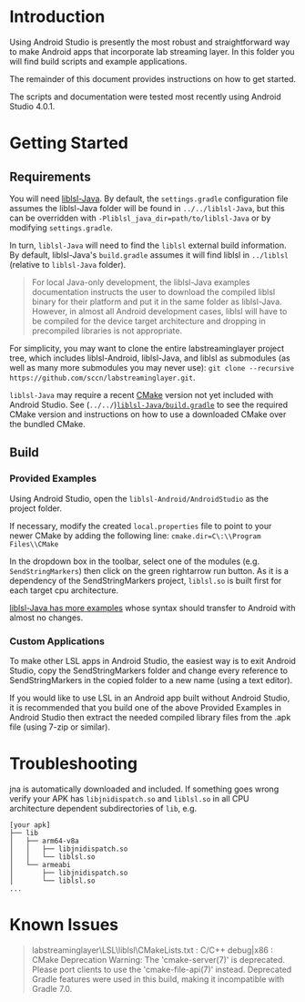 # Introduction

Using Android Studio is presently the most robust and straightforward way to make Android apps that incorporate lab streaming layer. In this folder you will find build scripts and example applications.

The remainder of this document provides instructions on how to get started.

The scripts and documentation were tested most recently using Android Studio 4.0.1.

# Getting Started

## Requirements

You will need [liblsl-Java](https://github.com/labstreaminglayer/liblsl-Java). By default, the `settings.gradle` configuration file assumes the liblsl-Java folder will be found in `../../liblsl-Java`, but this can be overridden with `-Pliblsl_java_dir=path/to/liblsl-Java` or by modifying `settings.gradle`.

In turn, `liblsl-Java` will need to find the `liblsl` external build information. By default, liblsl-Java's `build.gradle` assumes it will find liblsl in `../liblsl` (relative to `liblsl-Java` folder).

> For local Java-only development, the liblsl-Java examples documentation instructs the user to download the compiled liblsl binary for their platform and put it in the same folder as liblsl-Java. However, in almost all Android development cases, liblsl will have to be compiled for the device target architecture and dropping in precompiled libraries is not appropriate.

For simplicity, you may want to clone the entire labstreaminglayer project tree, which includes liblsl-Android, liblsl-Java, and liblsl as submodules (as well as many more submodules you may never use): `git clone --recursive https://github.com/sccn/labstreaminglayer.git`.

`liblsl-Java` may require a recent [CMake](https://cmake.org/download/) version not yet included with Android Studio. See (`../../`)[`liblsl-Java/build.gradle`](https://github.com/labstreaminglayer/liblsl-Java/blob/master/build.gradle) to see the required CMake version and instructions on how to use a downloaded CMake over the bundled CMake.

## Build

### Provided Examples

Using Android Studio, open the `liblsl-Android/AndroidStudio` as the project folder.

If necessary, modify the created `local.properties` file to point to your newer CMake by adding the following line: `cmake.dir=C\:\\Program Files\\CMake`

In the dropdown box in the toolbar, select one of the modules (e.g. `SendStringMarkers`) then click on the green rightarrow run button.
As it is a dependency of the SendStringMarkers project, `liblsl.so` is built first for each target cpu architecture.

[liblsl-Java has more examples](https://github.com/labstreaminglayer/liblsl-Java/tree/master/src/examples) whose syntax should transfer to Android with almost no changes.

### Custom Applications

To make other LSL apps in Android Studio, the easiest way is to exit Android Studio, copy the SendStringMarkers folder and change every reference to SendStringMarkers in the copied folder to a new name (using a text editor).

If you would like to use LSL in an Android app built without Android Studio, it is recommended that you build one of the above Provided Examples in Android Studio then extract the needed compiled library files from the .apk file (using 7-zip or similar).

# Troubleshooting

jna is automatically downloaded and included. If something goes wrong verify your APK has `libjnidispatch.so` and `liblsl.so` in all CPU architecture dependent subdirectories of `lib`, e.g.

```
[your apk]
├── lib
│   ├── arm64-v8a
│   │   ├── libjnidispatch.so
│   │   └── liblsl.so
│   └── armeabi
│       ├── libjnidispatch.so
│       └── liblsl.so
...
```

# Known Issues

> labstreaminglayer\LSL\liblsl\CMakeLists.txt : C/C++ debug|x86 : CMake Deprecation Warning:
  The 'cmake-server(7)' is deprecated.  Please port clients to use the
  'cmake-file-api(7)' instead.
> Deprecated Gradle features were used in this build, making it incompatible with Gradle 7.0.
